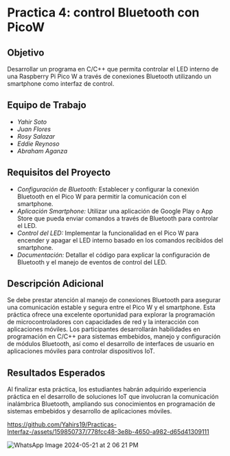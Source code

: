 # Practica 4: control Bluetooth con PicoW

## Objetivo
Desarrollar un programa en C/C++ que permita controlar el LED interno de una Raspberry Pi Pico W a través de conexiones Bluetooth utilizando un smartphone como interfaz de control.

## Equipo de Trabajo
- *Yahir Soto*
- *Juan Flores*
- *Rosy Salazar*
- *Eddie Reynoso*
- *Abraham Aganza*

## Requisitos del Proyecto
- *Configuración de Bluetooth:* Establecer y configurar la conexión Bluetooth en el Pico W para permitir la comunicación con el smartphone.
- *Aplicación Smartphone:* Utilizar una aplicación de Google Play o App Store que pueda enviar comandos a través de Bluetooth para controlar el LED.
- *Control del LED:* Implementar la funcionalidad en el Pico W para encender y apagar el LED interno basado en los comandos recibidos del smartphone.
- *Documentación:* Detallar el código para explicar la configuración de Bluetooth y el manejo de eventos de control del LED.

## Descripción Adicional
Se debe prestar atención al manejo de conexiones Bluetooth para asegurar una comunicación estable y segura entre el Pico W y el smartphone. Esta práctica ofrece una excelente oportunidad para explorar la programación de microcontroladores con capacidades de red y la interacción con aplicaciones móviles.
Los participantes desarrollarán habilidades en programación en C/C++ para sistemas embebidos, manejo y configuración de módulos Bluetooth, así como el desarrollo de interfaces de usuario en aplicaciones móviles para controlar dispositivos IoT.

## Resultados Esperados
Al finalizar esta práctica, los estudiantes habrán adquirido experiencia práctica en el desarrollo de soluciones IoT que involucran la comunicación inalámbrica Bluetooth, ampliando sus conocimientos en programación de sistemas embebidos y desarrollo de aplicaciones móviles.



https://github.com/Yahirs19/Practicas-Interfaz-/assets/159850737/778fcc48-3e8b-4650-a982-d65d41309111

![WhatsApp Image 2024-05-21 at 2 06 21 PM](https://github.com/Yahirs19/Practicas-Interfaz-/assets/159850737/7da94239-59f3-401c-aa21-d68b8f97451d)


